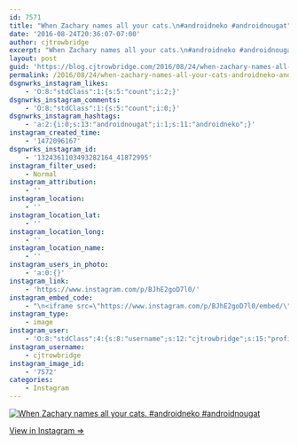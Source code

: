 ```yaml
---
id: 7571
title: "When Zachary names all your cats.\n#androidneko #androidnougat"
date: '2016-08-24T20:36:07-07:00'
author: cjtrowbridge
excerpt: "When Zachary names all your cats.\n#androidneko #androidnougat"
layout: post
guid: 'https://blog.cjtrowbridge.com/2016/08/24/when-zachary-names-all-your-cats-androidneko-androidnougat/'
permalink: /2016/08/24/when-zachary-names-all-your-cats-androidneko-androidnougat/
dsgnwrks_instagram_likes:
    - 'O:8:"stdClass":1:{s:5:"count";i:2;}'
dsgnwrks_instagram_comments:
    - 'O:8:"stdClass":1:{s:5:"count";i:0;}'
dsgnwrks_instagram_hashtags:
    - 'a:2:{i:0;s:13:"androidnougat";i:1;s:11:"androidneko";}'
instagram_created_time:
    - '1472096167'
dsgnwrks_instagram_id:
    - '1324361103493282164_41872995'
instagram_filter_used:
    - Normal
instagram_attribution:
    - ''
instagram_location:
    - ''
instagram_location_lat:
    - ''
instagram_location_long:
    - ''
instagram_location_name:
    - ''
instagram_users_in_photo:
    - 'a:0:{}'
instagram_link:
    - 'https://www.instagram.com/p/BJhE2goD7l0/'
instagram_embed_code:
    - "\n<iframe src=\"https://www.instagram.com/p/BJhE2goD7l0/embed/\" width=\"612\" height=\"710\" frameborder=\"0\" scrolling=\"no\" allowtransparency=\"true\" class=\"insta-image-embed\"></iframe>\n"
instagram_type:
    - image
instagram_user:
    - 'O:8:"stdClass":4:{s:8:"username";s:12:"cjtrowbridge";s:15:"profile_picture";s:96:"https://scontent.cdninstagram.com/t51.2885-19/s150x150/13724650_1188772791164794_142557231_a.jpg";s:2:"id";s:8:"41872995";s:9:"full_name";s:13:"CJ Trowbridge";}'
instagram_username:
    - cjtrowbridge
instagram_image_id:
    - '7572'
categories:
    - Instagram
---
```


[![When Zachary names all your cats.
#androidneko #androidnougat](https://blog.cjtrowbridge.com/wp-content/uploads/2016/08/1472096167-1-1.jpg)](https://www.instagram.com/p/BJhE2goD7l0/)

[View in Instagram ⇒](https://www.instagram.com/p/BJhE2goD7l0/)